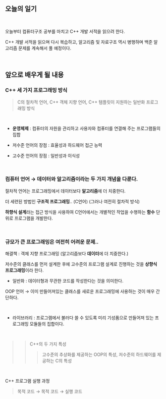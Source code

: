 ## 오늘의 일기

<br>

오늘부터 컴퓨터구조 공부를 마치고 C++ 개발 서적을 읽으려 한다.

C++ 개발 서적을 읽으며 다시 복습하고, 
알고리즘 및 자료구조 역시 병행하며 백준 알고리즘 문제를 계속해서 풀 예정이다.

<br>

## 앞으로 배우게 될 내용 
### C++ 세 가지 프로그래밍 방식
> C의 절차적 언어, C++ 객체 지향 언어, C++ 템플릿이 지원하는 일반화 프로그래밍 방식

<br>

- **운영체제** : 컴퓨터의 자원을 관리하고 사용자와 컴퓨터를 연결해 주는 프로그램들의 집합

- 저수준 언어의 장점 : 효율성과 하드웨어 접근 능력
- 고수준 언어의 장점 : 일반성과 이식성

<br>

### 컴퓨터 언어 &rarr; **데이터와 알고리즘**이라는 두 가지 개념을 다룬다.

절차적 언어는 프로그래밍에서 데이터보다 **알고리즘**에 더 치중한다.

더 세련된 방법인 **구조적 프로그래밍**.. (C언어) (그러나 여전히 절차적 방식)

**하향식 설계**라는 접근 방식을 사용하여 C언어에서는 개별적인 작업을 수행하는 **함수** 단위로 프로그램을 개발한다.

<br>

### 규모가 큰 프로그래밍은 여전히 어려운 문제.. 

해결책 : 객체 지향 프로그래밍 (알고리즘보다 **데이터**에 더 치중한다.)

저수준의 클래스를 먼저 설계한 후에 고수준의 프로그램 설계로 진행하는 것을 **상향식 프로그래밍**이라 한다.

- 일반화 : 데이터형과 무관한 코드를 작성한다는 것을 의미한다.

OOP 언어 &rarr; 이미 만들어져있는 클래스를 새로운 프로그래밍에 사용하는 것이 매우 간단하다.

<br>

- 라이브러리 : 프로그램에서 불러다 쓸 수 있도록 미리 기성품으로 만들어져 있는 프로그래밍 모듈들의 집합이다.

<br>

>> C++의 두 가지 특성
>>> 고수준의 추상화를 제공하는 OOP의 특성, 저수준의 하드웨어를 제공하는 C의 특성

<br>

C++ 프로그램 실행 과정
> 목적 코드 &rarr; 목적 코드 &rarr; 실행 코드

<br>


